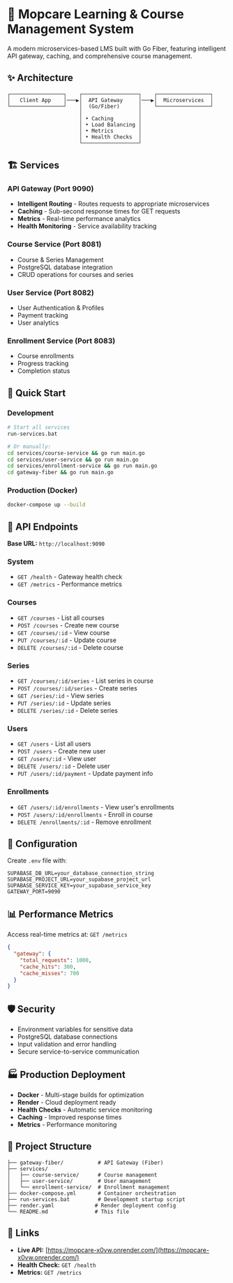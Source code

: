 # 🚀 Mopcare Learning & Course Management System

A modern microservices-based LMS built with Go Fiber, featuring intelligent API gateway, caching, and comprehensive course management.

## ✨ Architecture

```
┌─────────────────┐    ┌──────────────────┐    ┌─────────────────┐
│   Client App    │───▶│  API Gateway     │───▶│  Microservices  │
└─────────────────┘    │  (Go/Fiber)      │    └─────────────────┘
                       │                  │
                       │ • Caching        │
                       │ • Load Balancing │
                       │ • Metrics        │
                       │ • Health Checks  │
                       └──────────────────┘
```

## 🏗️ Services

### API Gateway (Port 9090)
- **Intelligent Routing** - Routes requests to appropriate microservices
- **Caching** - Sub-second response times for GET requests
- **Metrics** - Real-time performance analytics
- **Health Monitoring** - Service availability tracking

### Course Service (Port 8081)
- Course & Series Management
- PostgreSQL database integration
- CRUD operations for courses and series

### User Service (Port 8082)
- User Authentication & Profiles
- Payment tracking
- User analytics

### Enrollment Service (Port 8083)
- Course enrollments
- Progress tracking
- Completion status

## 🚀 Quick Start

### Development
```bash
# Start all services
run-services.bat

# Or manually:
cd services/course-service && go run main.go
cd services/user-service && go run main.go  
cd services/enrollment-service && go run main.go
cd gateway-fiber && go run main.go
```

### Production (Docker)
```bash
docker-compose up --build
```

## 📡 API Endpoints

**Base URL:** `http://localhost:9090`

### System
- `GET /health` - Gateway health check
- `GET /metrics` - Performance metrics

### Courses
- `GET /courses` - List all courses
- `POST /courses` - Create new course
- `GET /courses/:id` - View course
- `PUT /courses/:id` - Update course
- `DELETE /courses/:id` - Delete course

### Series
- `GET /courses/:id/series` - List series in course
- `POST /courses/:id/series` - Create series
- `GET /series/:id` - View series
- `PUT /series/:id` - Update series
- `DELETE /series/:id` - Delete series

### Users
- `GET /users` - List all users
- `POST /users` - Create new user
- `GET /users/:id` - View user
- `DELETE /users/:id` - Delete user
- `PUT /users/:id/payment` - Update payment info

### Enrollments
- `GET /users/:id/enrollments` - View user's enrollments
- `POST /users/:id/enrollments` - Enroll in course
- `DELETE /enrollments/:id` - Remove enrollment

## 🔧 Configuration

Create `.env` file with:
```env
SUPABASE_DB_URL=your_database_connection_string
SUPABASE_PROJECT_URL=your_supabase_project_url  
SUPABASE_SERVICE_KEY=your_supabase_service_key
GATEWAY_PORT=9090
```

## 📊 Performance Metrics

Access real-time metrics at: `GET /metrics`

```json
{
  "gateway": {
    "total_requests": 1000,
    "cache_hits": 300,
    "cache_misses": 700
  }
}
```

## 🛡️ Security

- Environment variables for sensitive data
- PostgreSQL database connections
- Input validation and error handling
- Secure service-to-service communication

## 🏭 Production Deployment

- **Docker** - Multi-stage builds for optimization
- **Render** - Cloud deployment ready
- **Health Checks** - Automatic service monitoring  
- **Caching** - Improved response times
- **Metrics** - Performance monitoring

## 📁 Project Structure

```
├── gateway-fiber/           # API Gateway (Fiber)
├── services/
│   ├── course-service/      # Course management
│   ├── user-service/        # User management
│   └── enrollment-service/  # Enrollment management
├── docker-compose.yml       # Container orchestration
├── run-services.bat         # Development startup script
├── render.yaml             # Render deployment config
└── README.md               # This file
```

## 🔗 Links

- **Live API:** [https://mopcare-x0vw.onrender.com/](https://mopcare-x0vw.onrender.com/)
- **Health Check:** `GET /health`
- **Metrics:** `GET /metrics`
